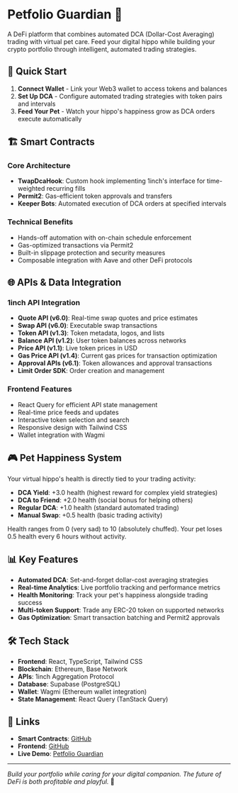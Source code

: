 # Petfolio Guardian 🐾

A DeFi platform that combines automated DCA (Dollar-Cost Averaging) trading with virtual pet care. Feed your digital hippo while building your crypto portfolio through intelligent, automated trading strategies.

## 🚀 Quick Start

1. **Connect Wallet** - Link your Web3 wallet to access tokens and balances
2. **Set Up DCA** - Configure automated trading strategies with token pairs and intervals  
3. **Feed Your Pet** - Watch your hippo's happiness grow as DCA orders execute automatically

## 🏗️ Smart Contracts

### Core Architecture
- **TwapDcaHook**: Custom hook implementing 1inch's interface for time-weighted recurring fills
- **Permit2**: Gas-efficient token approvals and transfers
- **Keeper Bots**: Automated execution of DCA orders at specified intervals

### Technical Benefits
- Hands-off automation with on-chain schedule enforcement
- Gas-optimized transactions via Permit2
- Built-in slippage protection and security measures
- Composable integration with Aave and other DeFi protocols

## 🌐 APIs & Data Integration

### 1inch API Integration
- **Quote API (v6.0)**: Real-time swap quotes and price estimates
- **Swap API (v6.0)**: Executable swap transactions
- **Token API (v1.3)**: Token metadata, logos, and lists
- **Balance API (v1.2)**: User token balances across networks
- **Price API (v1.1)**: Live token prices in USD
- **Gas Price API (v1.4)**: Current gas prices for transaction optimization
- **Approval APIs (v6.1)**: Token allowances and approval transactions
- **Limit Order SDK**: Order creation and management

### Frontend Features
- React Query for efficient API state management
- Real-time price feeds and updates
- Interactive token selection and search
- Responsive design with Tailwind CSS
- Wallet integration with Wagmi

## 🎮 Pet Happiness System

Your virtual hippo's health is directly tied to your trading activity:

- **DCA Yield**: +3.0 health (highest reward for complex yield strategies)
- **DCA to Friend**: +2.0 health (social bonus for helping others)
- **Regular DCA**: +1.0 health (standard automated trading)
- **Manual Swap**: +0.5 health (basic trading activity)

Health ranges from 0 (very sad) to 10 (absolutely chuffed). Your pet loses 0.5 health every 6 hours without activity.

## 📊 Key Features

- **Automated DCA**: Set-and-forget dollar-cost averaging strategies
- **Real-time Analytics**: Live portfolio tracking and performance metrics
- **Health Monitoring**: Track your pet's happiness alongside trading success
- **Multi-token Support**: Trade any ERC-20 token on supported networks
- **Gas Optimization**: Smart transaction batching and Permit2 approvals

## 🛠️ Tech Stack

- **Frontend**: React, TypeScript, Tailwind CSS
- **Blockchain**: Ethereum, Base Network
- **APIs**: 1inch Aggregation Protocol
- **Database**: Supabase (PostgreSQL)
- **Wallet**: Wagmi (Ethereum wallet integration)
- **State Management**: React Query (TanStack Query)

## 🔗 Links

- **Smart Contracts**: [GitHub](https://github.com/kelbelss/petfolio-guardian/tree/main/contracts)
- **Frontend**: [GitHub](https://github.com/kelbelss/petfolio-guardian/tree/main/web)
- **Live Demo**: [Petfolio Guardian](https://petfolio.site)

---

*Build your portfolio while caring for your digital companion. The future of DeFi is both profitable and playful.* 🚀
